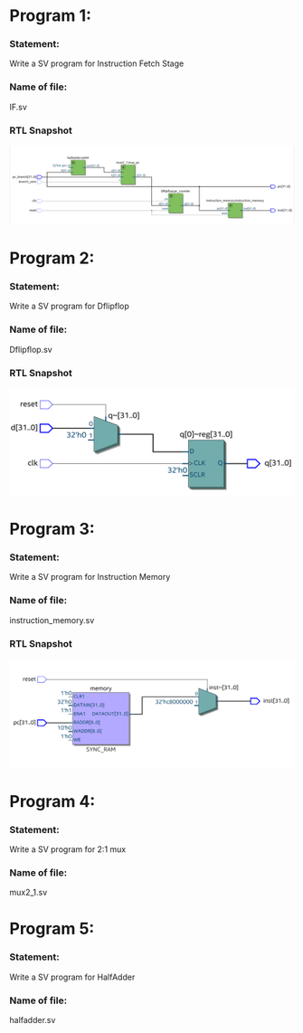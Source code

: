 # Program 1: 
### Statement:
Write a SV program for Instruction Fetch Stage

### Name of file:
IF.sv

### RTL Snapshot
![Screenshot of RTL view, full screen](https://github.com/ChethanReddyGN/COD-Lab/blob/65bf3ee662b0b3eced98cd408d1c21dd7844ff3c/week6/IF.png)


# Program 2: 
### Statement:
Write a SV program for Dflipflop

### Name of file:
Dflipflop.sv

### RTL Snapshot
![Screenshot of RTL view, full screen](https://github.com/ChethanReddyGN/COD-Lab/blob/65bf3ee662b0b3eced98cd408d1c21dd7844ff3c/week6/Dflipflop.png)


# Program 3: 
### Statement:
Write a SV program for Instruction Memory

### Name of file:
instruction_memory.sv

### RTL Snapshot
![Screenshot of RTL view, full screen](https://github.com/ChethanReddyGN/COD-Lab/blob/65bf3ee662b0b3eced98cd408d1c21dd7844ff3c/week6/intruction_memory.png)


# Program 4: 
### Statement:
Write a SV program for 2:1 mux

### Name of file:
mux2_1.sv


# Program 5: 
### Statement:
Write a SV program for HalfAdder

### Name of file:
halfadder.sv
